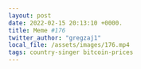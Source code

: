 ```yaml
---
layout: post
date: 2022-02-15 20:13:10 +0000.
title: Meme #176
twitter_author: "gregzaj1"
local_file: /assets/images/176.mp4
tags: country-singer bitcoin-prices
---
```


